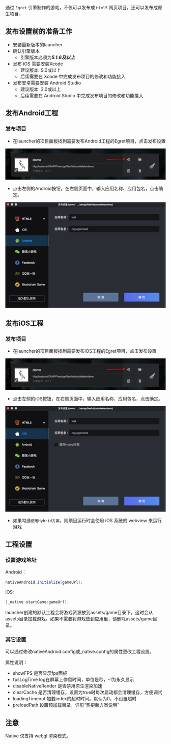 通过 `Egret` 引擎制作的游戏，不仅可以发布成 `Html5` 网页项目，还可以发布成原生项目。

## 发布设置前的准备工作

- 安装最新版本的launcher
- 确认引擎版本
    - 引擎版本必须为***5.1.6及以上***
- 发布 iOS 需要安装Xcode
    - 建议版本: 9.0或以上
    - 后续需要在 Xcode 中完成发布项目的修改和功能接入
- 发布安卓需要安装 Android Studio
	- 建议版本: 3.0或以上
	- 后续需要在 Android Studio 中完成发布项目的修改和功能接入

## 发布Android工程

### 发布项目

- 在launcher的项目面板找到需要发布Android工程的Egret项目，点击发布设置

![](./p0.png)

- 点击左侧的Android按钮，在右侧页面中，输入应用名称、应用包名，点击确定。

![](./p1.png)


## 发布iOS工程

### 发布项目

- 在launcher的项目面板找到需要发布iOS工程的Egret项目，点击发布设置

![](./p0.png)

- 点击左侧的iOS按钮，在右侧页面中，输入应用名称、应用包名，点击确定。

![](./p2.png)

- 如果勾选`使用Hybrid方案`，则项目运行时会使用 iOS 系统的 webview 来运行游戏

## 工程设置

### 设置游戏地址
Android：

```java
nativeAndroid.initialize(gameUrl);
```

iOS:

```objective-c
[_native startGame:gameUrl];
```

launcher创建的默认工程会将游戏资源放到assets/game目录下，这时会从assets目录加载游戏。如果不需要将游戏放到应用里，请删除assets/game目录。

### 其它设置

可以通过修改nativeAndroid.config或_native.config的属性更改工程设置。

属性说明：

- showFPS 是否显示fps面板
- fpsLogTime log在屏幕上停留时间，单位是秒，-1为永久显示
- disableNativeRender 是否禁用原生渲染加速
- clearCache 是否清理缓存，设置为true时每次启动都会清理缓存，方便调试
- loadingTimeout 加载index的超时时间。默认为0，不设置超时
- preloadPath 设置预加载目录，详见“热更新方案说明”

## 注意

Native 仅支持 webgl 渲染模式。
